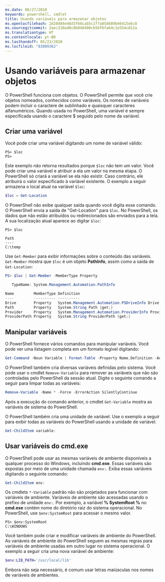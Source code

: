 ```yaml
---
ms.date: 08/27/2018
keywords: powershell, cmdlet
title: Usando variáveis para armazenar objetos
ms.openlocfilehash: 2d20d84e48d3f68cab5c1ffa05d689b46415ebc8
ms.sourcegitcommit: 2aec310ad0c0b048400cb56f6fa64c1e554c812a
ms.translationtype: HT
ms.contentlocale: pt-BR
ms.lasthandoff: 05/23/2020
ms.locfileid: "83809362"
---
```

# <a name="using-variables-to-store-objects"></a>Usando variáveis para armazenar objetos

O PowerShell funciona com objetos. O PowerShell permite que você crie objetos nomeados, conhecidos como variáveis.
Os nomes de variáveis podem incluir o caractere de sublinhado e quaisquer caracteres alfanuméricos. Quando usada no PowerShell, uma variável é sempre especificada usando o caractere \$ seguido pelo nome da variável.

## <a name="creating-a-variable"></a>Criar uma variável

Você pode criar uma variável digitando um nome de variável válido:

```
PS> $loc
PS>
```

Este exemplo não retorna resultados porque `$loc` não tem um valor. Você pode criar uma variável e atribuir a ela um valor na mesma etapa. O PowerShell só criará a variável se ela não existir.
Caso contrário, ele atribuirá o valor especificado à variável existente. O exemplo a seguir armazena o local atual na variável `$loc`:

```powershell
$loc = Get-Location
```

O PowerShell não exibe qualquer saída quando você digita esse comando. O PowerShell envia a saída de "Get-Location" para `$loc`. No PowerShell, os dados que não estão atribuídos ou redirecionados são enviados para a tela. A sua localização atual aparece ao digitar `$loc`:

```
PS> $loc

Path
----
C:\temp
```

Use `Get-Member` para exibir informações sobre o conteúdo das variáveis. `Get-Member` mostra que `$loc` é um objeto **PathInfo**, assim como a saída de `Get-Location`:

```powershell
PS> $loc | Get-Member -MemberType Property

   TypeName: System.Management.Automation.PathInfo

Name         MemberType Definition
----         ---------- ----------
Drive        Property   System.Management.Automation.PSDriveInfo Drive {get;}
Path         Property   System.String Path {get;}
Provider     Property   System.Management.Automation.ProviderInfo Provider {...
ProviderPath Property   System.String ProviderPath {get;}
```

## <a name="manipulating-variables"></a>Manipular variáveis

O PowerShell fornece vários comandos para manipular variáveis. Você pode ver uma listagem completa em um formato legível digitando:

```powershell
Get-Command -Noun Variable | Format-Table -Property Name,Definition -AutoSize -Wrap
```

O PowerShell também cria diversas variáveis definidas pelo sistema. Você pode usar o cmdlet `Remove-Variable` para remover as variáveis que não são controladas pelo PowerShell da sessão atual. Digite o seguinte comando a seguir para limpar todas as variáveis:

```powershell
Remove-Variable -Name * -Force -ErrorAction SilentlyContinue
```

Após a execução do comando anterior, o cmdlet `Get-Variable` mostra as variáveis de sistema do PowerShell.

O PowerShell também cria uma unidade de variável. Use o exemplo a seguir para exibir todas as variáveis do PowerShell usando a unidade de variável:

```powershell
Get-ChildItem variable:
```

## <a name="using-cmdexe-variables"></a>Usar variáveis do cmd.exe

O PowerShell pode usar as mesmas variáveis de ambiente disponíveis a qualquer processo do Windows, incluindo **cmd.exe**. Essas variáveis são expostas por meio de uma unidade chamada `env:`. Exiba essas variáveis digitando o seguinte comando:

```powershell
Get-ChildItem env:
```

Os cmdlets `*-Variable` padrão não são projetados para funcionar com variáveis de ambiente. Variáveis de ambiente são acessadas usando o prefixo de unidade `env:`. Por exemplo, a variável **% SystemRoot %** no **cmd.exe** contém nome do diretório raiz do sistema operacional. No PowerShell, use `$env:SystemRoot` para acessar o mesmo valor.

```
PS> $env:SystemRoot
C:\WINDOWS
```

Você também pode criar e modificar variáveis de ambiente do PowerShell. As variáveis de ambiente do PowerShell seguem as mesmas regras para variáveis de ambiente usadas em outro lugar no sistema operacional. O exemplo a seguir cria uma nova variável de ambiente:

```powershell
$env:LIB_PATH='/usr/local/lib'
```

Embora não seja necessário, é comum usar letras maiúsculas nos nomes de variáveis de ambientes.

